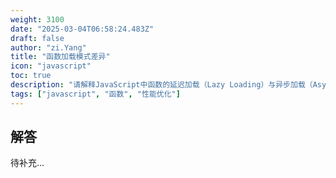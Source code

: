 ```yaml
---
weight: 3100
date: "2025-03-04T06:58:24.483Z"
draft: false
author: "zi.Yang"
title: "函数加载模式差异"
icon: "javascript"
toc: true
description: "请解释JavaScript中函数的延迟加载（Lazy Loading）与异步加载（Async Loading）的具体实现方式，并比较两者在性能优化和代码执行时机上的主要区别。"
tags: ["javascript", "函数", "性能优化"]
---
```


## 解答

待补充...
